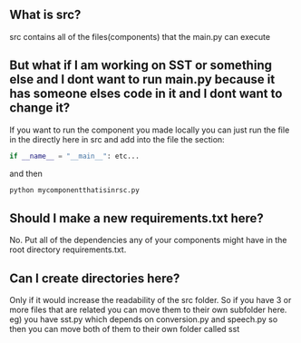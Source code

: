 ## What is src?
src contains all of the files(components) that the main.py can execute

## But what if I am working on SST or something else and I dont want to run main.py because it has someone elses code in it and I dont want to change it?
If you want to run the component you made locally you can just run the file in the directly here in src and add into the file the section:
```py
if __name__ = "__main__": etc...
```
and then 
```sh
python mycomponentthatisinrsc.py
```
## Should I make a new requirements.txt here?
No. Put all of the dependencies any of your components might have in the root directory requirements.txt.

## Can I create directories here?
Only if it would increase the readability of the src folder.
So if you have 3 or more files that are related you can move them to their own subfolder here. eg) you have sst.py which depends on conversion.py and speech.py so then you can move both of them to their own folder called sst

